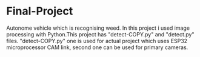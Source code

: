 # Final-Project
Autonome vehicle which is recognising weed. In this project i used image processing with Python.This project has "detect-COPY.py" and "detect.py" files. 
"detect-COPY.py" one is used for actual project which uses ESP32 microprocessor CAM link, second one can be used for primary cameras.
